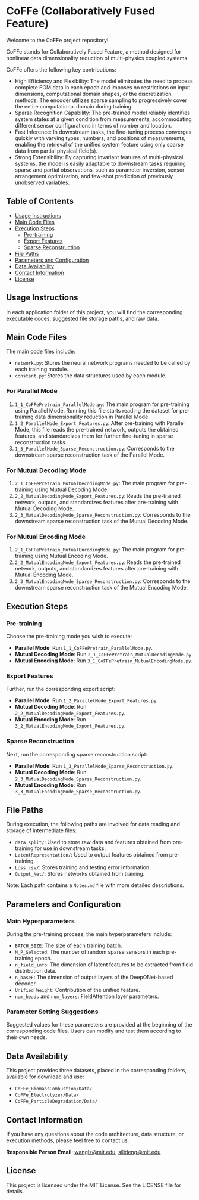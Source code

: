 # CoFFe (Collaboratively Fused Feature)

Welcome to the CoFFe project repository! 

CoFFe stands for Collaboratively Fused Feature, a method designed for nonlinear data dimensionality reduction of multi-physics coupled systems.

CoFFe offers the following key contributions:
- High Efficiency and Flexibility: The model eliminates the need to process complete FOM data in each epoch and imposes no restrictions on input dimensions, computational domain shapes, or the discretization methods. The encoder utilizes sparse sampling to progressively cover the entire computational domain during training.
- Sparse Recognition Capability: The pre-trained model reliably identifies system states at a given condition from measurements, accommodating different sensor configurations in terms of number and location. 
- Fast Inference: In downstream tasks, the fine-tuning process converges quickly with varying types, numbers, and positions of measurements, enabling the retrieval of the unified system feature using only sparse data from partial physical field(s).
- Strong Extensibility: By capturing invariant features of multi-physical systems, the model is easily adaptable to downstream tasks requiring sparse and partial observations, such as parameter inversion, sensor arrangement optimization, and few-shot prediction of previously unobserved variables.

## Table of Contents

- [Usage Instructions](#usage-instructions)
- [Main Code Files](#main-code-files)
- [Execution Steps](#execution-steps)
  - [Pre-training](#pre-training)
  - [Export Features](#export-features)
  - [Sparse Reconstruction](#sparse-reconstruction)
- [File Paths](#file-paths)
- [Parameters and Configuration](#parameters-and-configuration)
- [Data Availability](#data-availability)
- [Contact Information](#contact-information)
- [License](#license)

## Usage Instructions

In each application folder of this project, you will find the corresponding executable codes, suggested file storage paths, and raw data.

## Main Code Files

The main code files include:

- `network.py`: Stores the neural network programs needed to be called by each training module.
- `constant.py`: Stores the data structures used by each module.

### For Parallel Mode

1. `1_1_CoFFePretrain_ParallelMode.py`: The main program for pre-training using Parallel Mode. Running this file starts reading the dataset for pre-training data dimensionality reduction in Parallel Mode.
2. `1_2_ParallelMode_Export_Features.py`: After pre-training with Parallel Mode, this file reads the pre-trained network, outputs the obtained features, and standardizes them for further fine-tuning in sparse reconstruction tasks.
3. `1_3_ParallelMode_Sparse_Reconstruction.py`: Corresponds to the downstream sparse reconstruction task of the Parallel Mode.

### For Mutual Decoding Mode

1. `2_1_CoFFePretrain_MutualDecodingMode.py`: The main program for pre-training using Mutual Decoding Mode.
2. `2_2_MutualDecodingMode_Export_Features.py`: Reads the pre-trained network, outputs, and standardizes features after pre-training with Mutual Decoding Mode.
3. `2_3_MutualDecodingMode_Sparse_Reconstruction.py`: Corresponds to the downstream sparse reconstruction task of the Mutual Decoding Mode.

### For Mutual Encoding Mode

1. `2_1_CoFFePretrain_MutualEncodingMode.py`: The main program for pre-training using Mutual Encoding Mode.
2. `2_2_MutualEncodingMode_Export_Features.py`: Reads the pre-trained network, outputs, and standardizes features after pre-training with Mutual Encoding Mode.
3. `2_3_MutualEncodingMode_Sparse_Reconstruction.py`: Corresponds to the downstream sparse reconstruction task of the Mutual Encoding Mode.

## Execution Steps

### Pre-training

Choose the pre-training mode you wish to execute:
- **Parallel Mode**: Run `1_1_CoFFePretrain_ParallelMode.py`.
- **Mutual Decoding Mode**: Run `2_1_CoFFePretrain_MutualDecodingMode.py`.
- **Mutual Encoding Mode**: Run `3_1_CoFFePretrain_MutualEncodingMode.py`.

### Export Features

Further, run the corresponding export script:
- **Parallel Mode**: Run `1_2_ParallelMode_Export_Features.py`.
- **Mutual Decoding Mode**: Run `2_2_MutualDecodingMode_Export_Features.py`.
- **Mutual Encoding Mode**: Run `3_2_MutualEncodingMode_Export_Features.py`.

### Sparse Reconstruction

Next, run the corresponding sparse reconstruction script:
- **Parallel Mode**: Run `1_3_ParallelMode_Sparse_Reconstruction.py`.
- **Mutual Decoding Mode**: Run `2_3_MutualDecodingMode_Sparse_Reconstruction.py`.
- **Mutual Encoding Mode**: Run `3_3_MutualEncodingMode_Sparse_Reconstruction.py`.

## File Paths

During execution, the following paths are involved for data reading and storage of intermediate files:
- `data_split/`: Used to store raw data and features obtained from pre-training for use in downstream tasks.
- `LatentRepresentation/`: Used to output features obtained from pre-training.
- `Loss_csv/`: Stores training and testing error information.
- `Output_Net/`: Stores networks obtained from training.

Note: Each path contains a `Notes.md` file with more detailed descriptions.

## Parameters and Configuration

### Main Hyperparameters

During the pre-training process, the main hyperparameters include:
- `BATCH_SIZE`: The size of each training batch.
- `N_P_Selected`: The number of random sparse sensors in each pre-training epoch.
- `n_field_info`: The dimension of latent features to be extracted from field distribution data.
- `n_baseF`: The dimension of output layers of the DeepONet-based decoder.
- `Unified_Weight`: Contribution of the unified feature.
- `num_heads` and `num_layers`: FieldAttention layer parameters.

### Parameter Setting Suggestions

Suggested values for these parameters are provided at the beginning of the corresponding code files.
Users can modify and test them according to their own needs.

## Data Availability

This project provides three datasets, placed in the corresponding folders, available for download and use:
- `CoFFe_BiomassCombustion/Data/`
- `CoFFe_Electrolyzer/Data/`
- `CoFFe_ParticleDegradation/Data/`

## Contact Information

If you have any questions about the code architecture, data structure, or execution methods, please feel free to contact us.

**Responsible Person Email**: wanglz@mit.edu, silideng@mit.edu

## License

This project is licensed under the MIT License. See the LICENSE file for details.